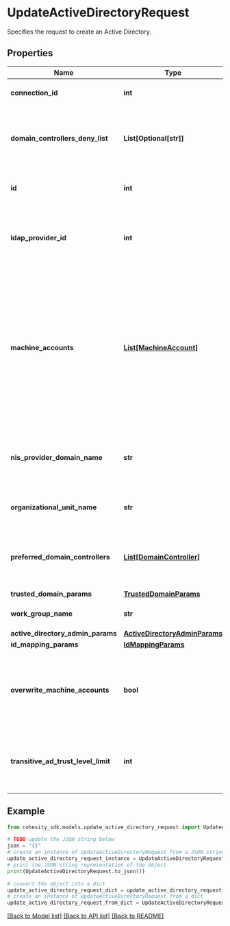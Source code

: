 # UpdateActiveDirectoryRequest

Specifies the request to create an Active Directory.

## Properties

Name | Type | Description | Notes
------------ | ------------- | ------------- | -------------
**connection_id** | **int** | Specifies the id of the connection. | [optional] 
**domain_controllers_deny_list** | **List[Optional[str]]** | Specifies a list of denied domain controllers of this Active Directory Domain. | [optional] 
**id** | **int** | Specifies the id of the Active Directory. | [optional] [readonly] 
**ldap_provider_id** | **int** | Specifies the LDAP provider id which is mapped to this Active Directory | [optional] 
**machine_accounts** | [**List[MachineAccount]**](MachineAccount.md) | Specifies a list of computer names used to identify the Cohesity Cluster on the Active Directory domain. The first machine account is used as primary machine account and it can not be modified. | 
**nis_provider_domain_name** | **str** | Specifies the name of the NIS Provider which is mapped to this Active Directory. | [optional] 
**organizational_unit_name** | **str** | Specifies an optional organizational unit name. | [optional] 
**preferred_domain_controllers** | [**List[DomainController]**](DomainController.md) | Specifies a list of preferred domain controllers of this Active Directory. | [optional] 
**trusted_domain_params** | [**TrustedDomainParams**](TrustedDomainParams.md) |  | [optional] 
**work_group_name** | **str** | Specifies a work group name. | [optional] 
**active_directory_admin_params** | [**ActiveDirectoryAdminParams**](ActiveDirectoryAdminParams.md) |  | [optional] 
**id_mapping_params** | [**IdMappingParams**](IdMappingParams.md) |  | [optional] 
**overwrite_machine_accounts** | **bool** | Specifies if specified machine accounts should overwrite existing machine accounts. | [optional] 
**transitive_ad_trust_level_limit** | **int** | Specifies level of transitive Active Directory trust domains to be used. | [optional] 

## Example

```python
from cohesity_sdk.models.update_active_directory_request import UpdateActiveDirectoryRequest

# TODO update the JSON string below
json = "{}"
# create an instance of UpdateActiveDirectoryRequest from a JSON string
update_active_directory_request_instance = UpdateActiveDirectoryRequest.from_json(json)
# print the JSON string representation of the object
print(UpdateActiveDirectoryRequest.to_json())

# convert the object into a dict
update_active_directory_request_dict = update_active_directory_request_instance.to_dict()
# create an instance of UpdateActiveDirectoryRequest from a dict
update_active_directory_request_from_dict = UpdateActiveDirectoryRequest.from_dict(update_active_directory_request_dict)
```
[[Back to Model list]](../README.md#documentation-for-models) [[Back to API list]](../README.md#documentation-for-api-endpoints) [[Back to README]](../README.md)


